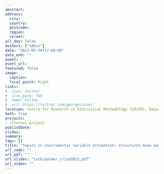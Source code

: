 ```yaml
---
abstract: 
address:
  city: 
  country: 
  postcode: 
  region: 
  street: 
all_day: false
authors: ["admin"]
date: "2013-05-30T17:00:00"
date_end: ""
event: 
event_url: 
featured: false
image:
  caption: 
  focal_point: Right
links:
#- icon: twitter
#  icon_pack: fab
#  name: Follow
#  url: https://twitter.com/georgecushen
location: Centre for Research in Statistical Methodology (CRiSM), Department of Statistics, University of Warwick
math: true
projects:
- internal-project
publishDate: 
slides: 
summary: 
tags: []
title: "Topics in instrumental variable estimation: structural mean models and bounds"
url_code: ""
url_pdf: ""
url_slides: "talk/palmer_crism2013.pdf"
url_video: ""
---
```


